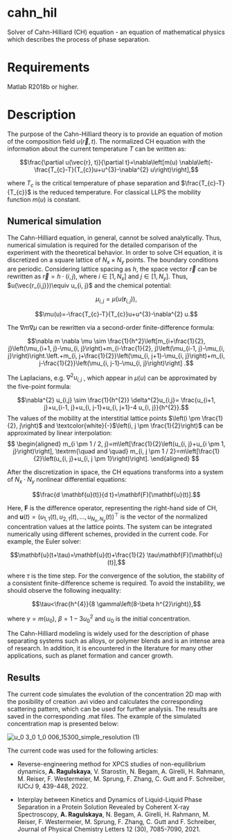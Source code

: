 # cahn_hil
Solver of Cahn-Hilliard (CH) equation - an equation of mathematical physics which describes the process of phase separation.

# Requirements

Matlab R2018b or higher. 

# Description

The purpose of the Cahn-Hilliard theory is to provide an equation of motion of the composition field $u(\vec{r}, t)$. The normalized CH equation with the information about the current temperature $T$ can be written as:

```math
\frac{\partial u(\vec{r}, t)}{\partial t}=\nabla\left[m(u) \nabla\left(-\frac{T_{c}-T}{T_{c}}u+u^{3}-\nabla^{2} u\right)\right],
```

where $T_c$ is the critical temperature of phase separation and $\frac{T_{c}-T}{T_{c}}$ is the reduced temperature. For classical LLPS the mobility function $m(u)$ is constant. 

## Numerical simulation

The Cahn-Hilliard equation, in general, cannot be solved analytically. Thus, numerical simulation is required for the detailed comparison of the experiment with the theoretical behavior. In order to solve CH equation, it is discretized on a square lattice of $N_x \times N_y$ points. The boundary conditions are periodic. Considering lattice spacing as $h$, the space vector $\vec{r}$ can be rewritten as $\vec{r}=h \cdot(i, j)$, where $i \in[1, N_x]$ and $j \in[1, N_y]$. Thus, $u(\vec{r_{i,j}})\equiv u_{i, j}$ and the chemical potential: 
```math
\mu_{i, j}=\mu\left(u\left(\mathbf{r}_{i, j}\right)\right),
```
```math
\mu(u)=-\frac{T_{c}-T}{T_{c}}u+u^{3}-\nabla^{2} u.
```
The $\nabla m \nabla \mu$ can be rewritten via a second-order finite-difference formula:

```math
\nabla m \nabla \mu \sim \frac{1}{h^2}\left[m_{i+\frac{1}{2}, j}\left(\mu_{i+1, j}-\mu_{i, j}\right)+m_{i-\frac{1}{2}, j}\left(\mu_{i-1, j}-\mu_{i, j}\right)\right.\left.+m_{i, j+\frac{1}{2}}\left(\mu_{i, j+1}-\mu_{i, j}\right)+m_{i, j-\frac{1}{2}}\left(\mu_{i, j-1}-\mu_{i, j}\right)\right] .
```
The Laplacians, e.g. $\nabla^{2} u_{i,j}$ , which appear in $\mu(u)$ can be approximated by the five-point formula:

$$\nabla^{2} u_{i,j} \sim \frac{1}{h^{2}} \delta^{2}u_{i,j}= \frac{u_{i+1, j}+u_{i-1, j}+u_{i, j-1}+u_{i, j+1}-4 u_{i, j}}{h^{2}}.$$
The values of the mobility at the interstitial lattice points $\left(i \pm \frac{1}{2}, j\right)$ and \textcolor{white}{\-}$\left(i, j \pm \frac{1}{2}\right)$ can be approximated by linear interpolation:
$$
\begin{aligned}
m_{i \pm 1 / 2, j}=m\left[\frac{1}{2}\left(u_{i, j}+u_{i \pm 1, j}\right)\right], \textrm{\quad and \quad}  m_{i, j \pm 1 / 2}=m\left[\frac{1}{2}\left(u_{i, j}+u_{i, j \pm 1}\right)\right].
\end{aligned}
$$

After the discretization in space, the CH equations transforms into a system of $N_x \cdot N_y$ nonlinear differential equations:
```math
\frac{d \mathbf{u}(t)}{d t}=\mathbf{F}[\mathbf{u}(t)].
```
Here, $\mathbf{F}$ is the difference operator, representing the right-hand side of CH, and $\mathbf{u}(t)=\left(u_{1,1}(t),u_{2,1}(t), \ldots, u_{N_x, N_y}(t)\right)^{\top}$ is the vector of the normalized concentration values at the lattice points. The system can be integrated numerically using different schemes, provided in the current code. For example, the Euler solver:
```math
\mathbf{u}(t+\tau)=\mathbf{u}(t)+\frac{1}{2} \tau\mathbf{F}[\mathbf{u}(t)],
```
where $\tau$ is the time step. For the convergence of the solution, the stability of a consistent finite-difference scheme is required. To avoid the instability, we should observe the following inequality:
```math
\tau<\frac{h^{4}}{8 \gamma\left(8-\beta h^{2}\right)},
```
where $\gamma=m(u_0)$, $\beta=1-3 u_0^{2}$ and $u_0$ is the initial concentration.

The Cahn-Hilliard modeling is widely used for the description of phase separating systems such as alloys, or polymer blends and is an intense area of research. In addition, it is encountered in the literature for many other applications, such as planet formation and cancer growth. 

## Results

The current code simulates the evolution of the concentration 2D map with the posibility of creation .avi video and calculates the corresponding scattering pattern, which can be used for further analysis. The results are saved in the corresponding .mat files. The example of the simulated concentration map is presented below:

![u_0 3_0 1_0 006_15300_simple_resolution (1)](https://user-images.githubusercontent.com/82273226/214304391-c5737c6c-91a7-4e5b-a565-0f7f0cdedd69.gif)

The current code was used for the following articles:

* Reverse-engineering method for XPCS studies of non-equilibrium dynamics, **A. Ragulskaya**, V. Starostin, N. Begam, A. Girelli, H. Rahmann, M. Reiser, F. Westermeier, M. Sprung, F. Zhang, C. Gutt and F. Schreiber, IUCrJ 9, 439-448, 2022.

* Interplay between Kinetics and Dynamics of Liquid-Liquid Phase Separation in a Protein Solution Revealed by Coherent X-ray Spectroscopy, **A. Ragulskaya**, N. Begam, A. Girelli, H. Rahmann, M. Reiser, F. Westermeier, M. Sprung, F. Zhang, C. Gutt and F. Schreiber, Journal of Physical Chemistry Letters 12 (30), 7085-7090, 2021.



